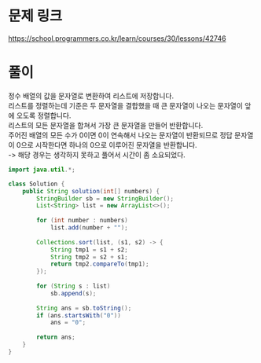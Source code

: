 # 문제 링크
https://school.programmers.co.kr/learn/courses/30/lessons/42746

# 풀이
정수 배열의 값을 문자열로 변환하여 리스트에 저장합니다.  
리스트를 정렬하는데 기준은 두 문자열을 결합했을 때 큰 문자열이 나오는 문자열이 앞에 오도록 정렬합니다.  
리스트의 모든 문자열을 합쳐서 가장 큰 문자열을 만들어 반환합니다.  
주어진 배열의 모든 수가 0이면 0이 연속해서 나오는 문자열이 반환되므로 정답 문자열이 0으로 시작한다면 하나의 0으로 이루어진 문자열을 반환합니다.  
-> 해당 경우는 생각하지 못하고 풀어서 시간이 좀 소요되었다. 

```java
import java.util.*;

class Solution {
    public String solution(int[] numbers) {
        StringBuilder sb = new StringBuilder();
        List<String> list = new ArrayList<>();
        
        for (int number : numbers)
            list.add(number + "");
        
        Collections.sort(list, (s1, s2) -> {
            String tmp1 = s1 + s2;
            String tmp2 = s2 + s1;
            return tmp2.compareTo(tmp1);
        });
        
        for (String s : list)
            sb.append(s);
        
        String ans = sb.toString();
        if (ans.startsWith("0"))
            ans = "0";
        
        return ans;
    }
}
```